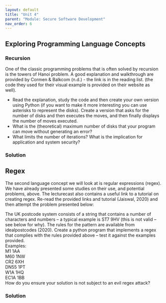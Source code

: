 ```yaml
---
layout: default
title: "Unit 4"
parent: "Module: Secure Software Development"
nav_order: 6
---
```


## Exploring Programming Language Concepts

### Recursion
One of the classic programming problems that is often solved by recursion is the towers of Hanoi problem. A good explanation and walkthrough are provided by Cormen & Balkcom (n.d.) - the link is in the reading list. (the code they used for their visual example is provided on their website as well).

- Read the explanation, study the code and then create your own version using Python (if you want to make it more interesting you can use asterisks to represent the disks). Create a version that asks for the number of disks and then executes the moves, and then finally displays the number of moves executed.
- What is the (theoretical) maximum number of disks that your program can move without generating an error?
- What limits the number of iterations? What is the implication for application and system security?

### Solution



## Regex

The second language concept we will look at is regular expressions (regex). We have already presented some studies on their use, and potential problems, above. The lecturecast also contains a useful link to a tutorial on creating regex. Re-read the provided links and tutorial (Jaiswal, 2020) and then attempt the problem presented below:

The UK postcode system consists of a string that contains a number of characters and numbers – a typical example is ST7 9HV (this is not valid – see below for why). The rules for the pattern are available from idealpostcodes (2020).
Create a python program that implements a regex that complies with the rules provided above – test it against the examples provided.  
Examples:  
M1 1AA  
M60 1NW  
CR2 6XH  
DN55 1PT  
W1A 1HQ  
EC1A 1BB  
How do you ensure your solution is not subject to an evil regex attack?

### Solution




